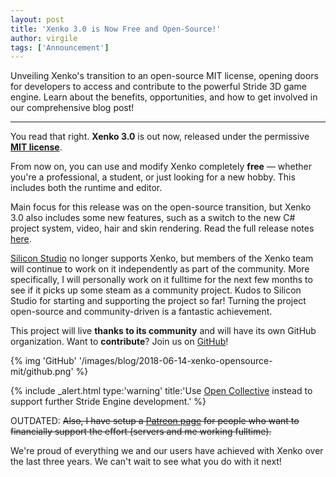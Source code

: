 ```yaml
---
layout: post
title: 'Xenko 3.0 is Now Free and Open-Source!'
author: virgile
tags: ['Announcement']
---
```


Unveiling Xenko's transition to an open-source MIT license, opening doors for developers to access and contribute to the powerful Stride 3D game engine. Learn about the benefits, opportunities, and how to get involved in our comprehensive blog post!

---

You read that right. <b>Xenko 3.0</b> is out now, released under the permissive <b><a href="https://opensource.org/licenses/MIT">MIT license</a></b>. 

From now on, you can use and modify Xenko completely <b>free</b> — whether you're a professional, a student, or just looking for a new hobby. This includes both the runtime and editor.

Main focus for this release was on the open-source transition, but Xenko 3.0 also includes some new features, such as a switch to the new C# project system, video, hair and skin rendering. Read the full release notes [here](https://doc.stride3d.net/3.0/en/ReleaseNotes/ReleaseNotes.html).

<a href="https://www.siliconstudio.co.jp/en">Silicon Studio</a> no longer supports Xenko, but members of the Xenko team will continue to work on it independently as part of the community. More specifically, I will personally work on it fulltime for the next few months to see if it picks up some steam as a community project. Kudos to Silicon Studio for starting and supporting the project so far! Turning the project open-source and community-driven is a fantastic achievement.

This project will live <b>thanks to its community</b> and will have its own GitHub organization. Want to <b>contribute</b>? Join us on [GitHub](https://github.com/xenko3d/xenko/)!

{% img 'GitHub' '/images/blog/2018-06-14-xenko-opensource-mit/github.png' %}

{% include _alert.html type:'warning' title:'Use [Open Collective](https://opencollective.com/stride3d) instead to support further Stride Engine development.' %}
 
OUTDATED:
 ~~Also, I have setup a [Patreon page](https://www.patreon.com/xenko) for people who want to financially support the effort (servers and me working fulltime).~~

We're proud of everything we and our users have achieved with Xenko over the last three years. We can't wait to see what you do with it next!
